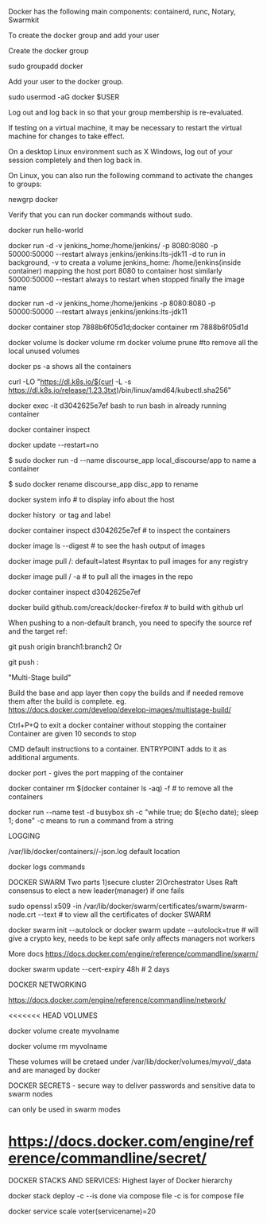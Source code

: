 Docker has the following main components:
containerd, runc, Notary, Swarmkit


To create the docker group and add your user

Create the docker group

sudo groupadd docker

Add your user to the docker group.

sudo usermod -aG docker $USER

Log out and log back in so that your group membership is re-evaluated.

If testing on a virtual machine, it may be necessary to restart the virtual machine for changes to take effect.

On a desktop Linux environment such as X Windows, log out of your session completely and then log back in.

On Linux, you can also run the following command to activate the changes to groups:

newgrp docker

Verify that you can run docker commands without sudo.

 docker run hello-world

 docker run -d -v jenkins_home:/home/jenkins/ -p 8080:8080 -p 50000:50000 --restart always jenkins/jenkins:lts-jdk11
 -d to run in background, -v to creata a volume jenkins_home: /home/jenkins(inside container) mapping the host port 8080 to container host similarly 50000:50000 --restart always to restart when stopped finally the image name


 docker run -d -v jenkins_home:/home/jenkins -p 8080:8080 -p 50000:50000 --restart always jenkins/jenkins:lts-jdk11

 docker container stop 7888b6f05d1d;docker container rm 7888b6f05d1d

 docker volume ls
 docker volume rm <containerid>
 docker volume prune #to remove all the local unused volumes

docker ps -a shows all the containers


curl -LO "https://dl.k8s.io/$(curl -L -s https://dl.k8s.io/release/1.23.3txt)/bin/linux/amd64/kubectl.sha256"

docker exec -it d3042625e7ef bash to run bash in already running container

docker container inspect <containerid>

docker update --restart=no <containerid>


$ sudo docker run -d --name discourse_app local_discourse/app to name a container

$ sudo docker rename discourse_app disc_app to rename

docker system info # to display info about the host

docker history <image id> or tag and label

docker container inspect d3042625e7ef # to inspect the containers

docker image ls --digest # to see the hash output of images

docker image pull <registry>/<image>:<tag> default=latest #syntax to pull images for any registry

docker image pull <registry>/<image> -a # to pull all the images in the repo

docker container inspect d3042625e7ef


docker build github.com/creack/docker-firefox # to build with github url

When pushing to a non-default branch, you need to specify the source ref and the target ref:

git push origin branch1:branch2
Or

git push <remote> <branch with new changes>:<branch you are pushing to>


"Multi-Stage build"

Build the base and app layer then copy the builds and if needed remove them after the build is complete.
eg. https://docs.docker.com/develop/develop-images/multistage-build/

Ctrl+P+Q to exit a docker container without stopping the container
Container are given 10 seconds to stop

CMD default instructions to a container. ENTRYPOINT adds to it as additional arguments.

docker port <containername> - gives the port mapping of the container

docker container rm $(docker container ls -aq) -f # to remove all the containers

docker run --name test -d busybox sh -c "while true; do $(echo date); sleep 1; done"
-c means to run a command from a string

LOGGING

/var/lib/docker/containers/<container id>/<container id>-json.log default location

docker logs commands

DOCKER SWARM
Two parts 1)secure cluster 2)Orchestrator
Uses Raft consensus to elect a new leader(manager) if one fails

sudo openssl x509 -in /var/lib/docker/swarm/certificates/swarm/swarm-node.crt --text # to view all the certificates of docker SWARM

docker swarm init --autolock or docker swarm update --autolock=true # will give a crypto key, needs to be kept safe
only affects managers not workers

More docs https://docs.docker.com/engine/reference/commandline/swarm/

docker swarm update --cert-expiry 48h # 2 days

DOCKER NETWORKING

https://docs.docker.com/engine/reference/commandline/network/

<<<<<<< HEAD
VOLUMES

docker volume create myvolname

docker volume rm myvolname 

These volumes will be cretaed under /var/lib/docker/volumes/myvol/_data and are managed by docker

DOCKER SECRETS - secure way to deliver passwords and sensitive data to swarm nodes

can only be used in swarm modes

https://docs.docker.com/engine/reference/commandline/secret/
=======
DOCKER STACKS AND SERVICES: Highest layer of Docker hierarchy

docker stack deploy -c <filename> --is done via compose file -c is for compose file

docker service scale voter(servicename)=20
